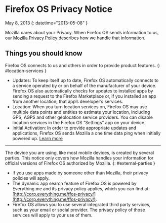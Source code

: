 # Firefox OS Privacy Notice

May 8, 2013
{: datetime="2013-05-08" }

Mozilla cares about your Privacy. When Firefox OS sends information to us, our [Mozilla Privacy Policy](http://www.mozilla.org/en-US/privacy/) describes how we handle that information.

## Things you should know

Firefox OS connects to us and others in order to provide product features.
{: #location-services }

* Updates: To keep itself up to date, Firefox OS automatically connects to a service operated by or on behalf of the manufacturer of your device. Firefox OS also automatically checks for updates to installed apps by sending a request to the Firefox Marketplace or, if you installed an app from another location, that app’s developer’s services.
* Location: When you turn location services on, Firefox OS may use multiple data points and entities to estimate your location, including GPS, AGPS and other geolocation service providers. You can disable location services in the Firefox OS “Settings” app on your device.
* Initial Activation: In order to provide appropriate updates and applications, Firefox OS sends Mozilla a one time data ping when initially powered up. [Learn more](https://wiki.mozilla.org/FirefoxOS/Metrics)

---------------------------------------

The device you are using, like most mobile devices, is created by several parties. This notice only covers how Mozilla handles your information for official versions of Firefox OS authorized by Mozilla.
{: #external-parties }

* If you use apps made by someone other than Mozilla, their privacy policies will apply.
* The dynamic app search feature of Firefox OS is powered by Everything.me and its privacy policy applies, which you can find at [http://corp.everything.me/ffos-privacy/](http://corp.everything.me/ffos-privacy/).
* Firefox OS allows you to use several integrated third party services, such as your email or social provider. The privacy policy of those services will apply to your use of them.
